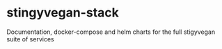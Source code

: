 # stingyvegan-stack
Documentation, docker-compose and helm charts for the full stigyvegan suite of services
